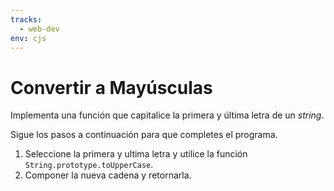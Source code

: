 ```yaml
---
tracks:
  - web-dev
env: cjs
---
```


# Convertir a Mayúsculas

Implementa una función que capitalice la primera y última letra de un _string_.

Sigue los pasos a continuación para que completes el programa.

1. Seleccione la primera y ultima letra y utilice la función
   `String.prototype.toUpperCase`.
2. Componer la nueva cadena y retornarla.
